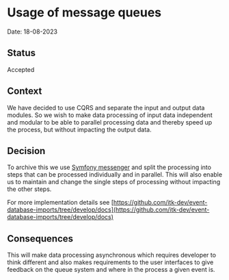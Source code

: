 # Usage of message queues

Date: 18-08-2023

## Status

Accepted

## Context

We have decided to use CQRS and separate the input and output data modules. So we wish to make data processing of input
data independent and modular to be able to parallel processing data and thereby speed up the process, but without
impacting the output data.

## Decision

To archive this we use [Symfony messenger](https://symfony.com/doc/current/messenger.html) and split the processing into
steps that can be processed individually and in parallel. This will also enable us to maintain and change the single
steps of processing without impacting the other steps.

For more implementation details see [https://github.com/itk-dev/event-database-imports/tree/develop/docs](https://github.com/itk-dev/event-database-imports/tree/develop/docs)

## Consequences

This will make data processing asynchronous which requires developer to think different and also makes requirements to
the user interfaces to give feedback on the queue system and where in the process a given event is.
